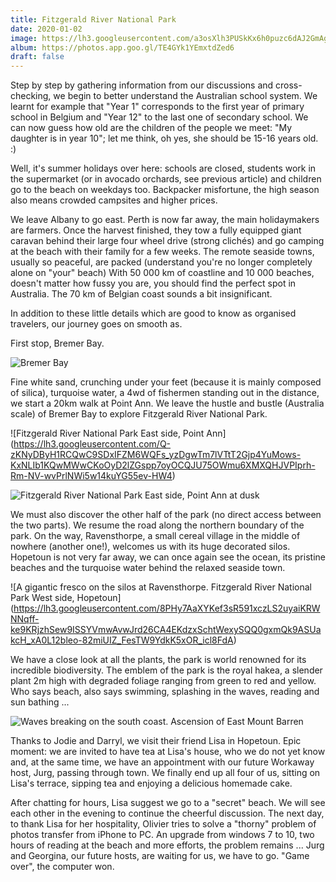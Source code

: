 ```yaml
---
title: Fitzgerald River National Park
date: 2020-01-02
image: https://lh3.googleusercontent.com/a3osXlh3PUSkKx6h0puzc6dAJ2GmAgLuJXTSRjmhkuS4jpt3WhVNn3N1o-bnIXijWUVbesHJZuUTy-UI84kgFh5C8QqNJHyqGnszJu6SDSidb_IixpgRuEWTMlHYSo3UQXx4wmvq388
album: https://photos.app.goo.gl/TE4GYk1YEmxtdZed6
draft: false
---
```


Step by step by gathering information from our discussions and cross-checking, we begin to better understand the Australian school system. We learnt for example that "Year 1" corresponds to the first year of primary school in Belgium and "Year 12" to the last one of secondary school. We can now guess how old are the children of the people we meet: "My daughter is in year 10"; let me think, oh yes, she should be 15-16 years old. :)

Well, it's summer holidays over here: schools are closed, students work in the supermarket (or in avocado orchards, see previous article) and children go to the beach on weekdays too. Backpacker misfortune, the high season also means crowded campsites and higher prices.

We leave Albany to go east. Perth is now far away, the main holidaymakers are farmers. Once the harvest finished, they tow a fully equipped giant caravan behind their large four wheel drive (strong clichés) and go camping at the beach with their family for a few weeks. The remote seaside towns, usually so peaceful, are packed (understand you're no longer completely alone on "your" beach) With 50 000 km of coastline and 10 000 beaches, doesn't matter how fussy you are, you should find the perfect spot in Australia. The 70 km of Belgian coast sounds a bit insignificant.

In addition to these little details which are good to know as organised travelers, our journey goes on smooth as.

First stop, Bremer Bay.

![Bremer Bay](https://lh3.googleusercontent.com/a3osXlh3PUSkKx6h0puzc6dAJ2GmAgLuJXTSRjmhkuS4jpt3WhVNn3N1o-bnIXijWUVbesHJZuUTy-UI84kgFh5C8QqNJHyqGnszJu6SDSidb_IixpgRuEWTMlHYSo3UQXx4wmvq388)

Fine white sand, crunching under your feet (because it is mainly composed of silica), turquoise water, a 4wd of fishermen standing out in the distance, we start a 20km walk at Point Ann. We leave the hustle and bustle (Australia scale) of Bremer Bay to explore Fitzgerald River National Park.

![Fitzgerald River National Park East side, Point Ann] (https://lh3.googleusercontent.com/Q-zKNyDByH1RCQwC9SDxIFZM6WQFs_yzDgwTm7lVTtT2Gjp4YuMows-KxNLIb1KQwMWwCKoOyD2lZGspp7oyOCQJU75OWmu6XMXQHJVPIprh-Rm-NV-wvPrlNWi5w14kuYG55ev-HW4)

![Fitzgerald River National Park East side, Point Ann at dusk](https://lh3.googleusercontent.com/onpzuyYTGbnjhKVWTSxJZph3Yn9ut2OdVF7p8umRmnj75MQDmKrKtpigW_xYTwFu4396HtVe7N8UnmmF1abgUlf1LSg49jWrTSmXlvY8r0pzXHwuMfppRtCwhULPU47STsigFoOtetw)

We must also discover the other half of the park (no direct access between the two parts). We resume the road along the northern boundary of the park. On the way, Ravensthorpe, a small cereal village in the middle of nowhere (another one!), welcomes us with its huge decorated silos. Hopetoun is not very far away, we can once again see the ocean, its pristine beaches and the turquoise water behind the relaxed seaside town.

![A gigantic fresco on the silos at Ravensthorpe. Fitzgerald River National Park West side, Hopetoun] (https://lh3.googleusercontent.com/8PHy7AaXYKef3sR591xczLS2uyaiKRWNNqff-ke9KRjzhSew9ISSYVmwAvwJrd26CA4EKdzxSchtWexySQQ0gxmQk9ASUakcH_xA0L12bleo-82miUIZ_FesTW9YdkK5xOR_icl8FdA)

We have a close look at all the plants, the park is world renowned for its incredible biodiversity. The emblem of the park is the royal hakea, a slender plant 2m high with degraded foliage ranging from green to red and yellow. Who says beach, also says swimming, splashing in the waves, reading and sun bathing ...

![Waves breaking on the south coast. Ascension of East Mount Barren](https://lh3.googleusercontent.com/i6I6wGvp-aDiknCgNO-SO4eHwExRftNSTH9kZVkuXNhjIylEnD8mbAmUH_qio8F2PB8nwKeFvRFUmRI4qd2TN-BB87LHf-1a1OPv5xCiWRk7NioLSlSAcddn1FJG0FyM1KRbHU_YxWA)

Thanks to Jodie and Darryl, we visit their friend Lisa in Hopetoun. Epic moment: we are invited to have tea at Lisa's house, who we do not yet know and, at the same time, we have an appointment with our future Workaway host, Jurg, passing through town. We finally end up all four of us, sitting on Lisa's terrace, sipping tea and enjoying a delicious homemade cake.

After chatting for hours, Lisa suggest we go to a "secret" beach. We will see each other in the evening to continue the cheerful discussion. The next day, to thank Lisa for her hospitality, Olivier tries to solve a "thorny" problem of photos transfer from iPhone to PC. An upgrade from windows 7 to 10, two hours of reading at the beach and more efforts, the problem remains ... Jurg and Georgina, our future hosts, are waiting for us, we have to go. "Game over", the computer won.
